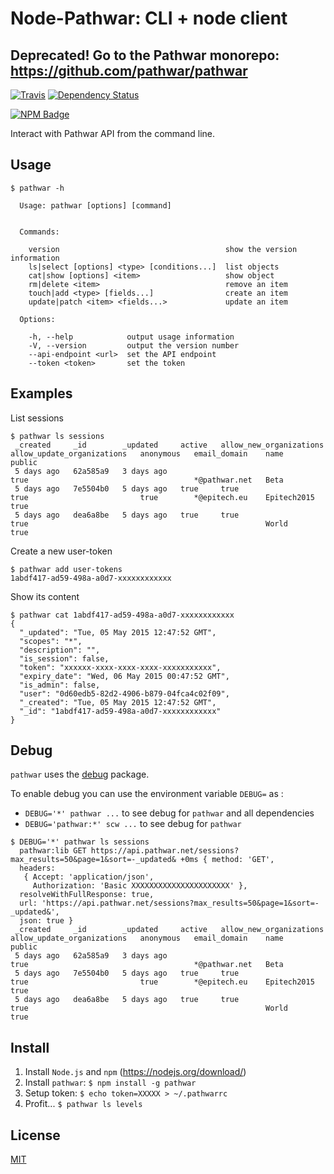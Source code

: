 # Node-Pathwar: CLI + node client

## Deprecated! Go to the Pathwar monorepo: https://github.com/pathwar/pathwar

[![Travis](https://img.shields.io/travis/scaleway/image-ubuntu.svg)](https://travis-ci.org/scaleway/image-ubuntu)
[![Dependency Status](https://img.shields.io/david/pathwar/node-pathwar.svg)](https://david-dm.org/pathwar/node-pathwar)

[![NPM Badge](https://nodei.co/npm/pathwar.png)](https://npmjs.org/package/pathwar)


Interact with Pathwar API from the command line.


## Usage

```console
$ pathwar -h

  Usage: pathwar [options] [command]


  Commands:

    version                                     show the version information
    ls|select [options] <type> [conditions...]  list objects
    cat|show [options] <item>                   show object
    rm|delete <item>                            remove an item
    touch|add <type> [fields...]                create an item
    update|patch <item> <fields...>             update an item

  Options:

    -h, --help            output usage information
    -V, --version         output the version number
    --api-endpoint <url>  set the API endpoint
    --token <token>       set the token
```

## Examples

List sessions

```console
$ pathwar ls sessions
 _created     _id        _updated     active   allow_new_organizations   allow_update_organizations   anonymous   email_domain    name          public
 5 days ago   62a585a9   3 days ago                                      true                                     *@pathwar.net   Beta
 5 days ago   7e5504b0   5 days ago   true     true                      true                         true        *@epitech.eu    Epitech2015   true
 5 days ago   dea6a8be   5 days ago   true     true                      true                                                     World         true
```


Create a new user-token

```console
$ pathwar add user-tokens
1abdf417-ad59-498a-a0d7-xxxxxxxxxxxx
```


Show its content

```console
$ pathwar cat 1abdf417-ad59-498a-a0d7-xxxxxxxxxxxx
{
  "_updated": "Tue, 05 May 2015 12:47:52 GMT",
  "scopes": "*",
  "description": "",
  "is_session": false,
  "token": "xxxxxx-xxxx-xxxx-xxxx-xxxxxxxxxxx",
  "expiry_date": "Wed, 06 May 2015 00:47:52 GMT",
  "is_admin": false,
  "user": "0d60edb5-82d2-4906-b879-04fca4c02f09",
  "_created": "Tue, 05 May 2015 12:47:52 GMT",
  "_id": "1abdf417-ad59-498a-a0d7-xxxxxxxxxxxx"
}
```


## Debug

`pathwar` uses the [debug](https://www.npmjs.com/package/debug) package.

To enable debug you can use the environment variable `DEBUG=` as :

- `DEBUG='*' pathwar ...` to see debug for `pathwar` and all dependencies
- `DEBUG='pathwar:*' scw ...` to see debug for `pathwar`

```console
$ DEBUG='*' pathwar ls sessions
  pathwar:lib GET https://api.pathwar.net/sessions?max_results=50&page=1&sort=-_updated& +0ms { method: 'GET',
  headers:
   { Accept: 'application/json',
     Authorization: 'Basic XXXXXXXXXXXXXXXXXXXXXX' },
  resolveWithFullResponse: true,
  url: 'https://api.pathwar.net/sessions?max_results=50&page=1&sort=-_updated&',
  json: true }
 _created     _id        _updated     active   allow_new_organizations   allow_update_organizations   anonymous   email_domain    name          public
 5 days ago   62a585a9   3 days ago                                      true                                     *@pathwar.net   Beta
 5 days ago   7e5504b0   5 days ago   true     true                      true                         true        *@epitech.eu    Epitech2015   true
 5 days ago   dea6a8be   5 days ago   true     true                      true                                                     World         true
```


## Install

1. Install `Node.js` and `npm` (https://nodejs.org/download/)
2. Install `pathwar`: `$ npm install -g pathwar`
3. Setup token: `$ echo token=XXXXX > ~/.pathwarrc`
4. Profit... `$ pathwar ls levels`


## License

[MIT](https://github.com/pathwar/node-pathwar/blob/master/LICENSE)
